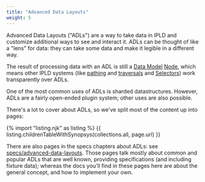 ```yaml
---
title: "Advanced Data Layouts"
weight: 5
---
```


Advanced Data Layouts ("ADLs") are a way to take data in IPLD and customize additional ways to see and interact it.
ADLs can be thought of like a "lens" for data: they can take some data and make it legible in a different way.

The result of processing data with an ADL is still a [Data Model](/docs/data-model/) [Node](/docs/data-model/node/),
which means other IPLD systems (like [pathing](/docs/data-model/pathing/) and [traversals](/docs/data-model/traversal/) and [Selectors](/specs/selectors/)) work transparently over ADLs.

One of the most common uses of ADLs is sharded datastructures.
However, ADLs are a fairly open-ended plugin system; other uses are also possible.

There's a lot to cover about ADLs, so we've split most of the content up into pages:

{% import "listing.njk" as listing %}
{{ listing.childrenTableWithSynopsys(collections.all, page.url) }}

There are also pages in the specs chapters about ADLs: see [specs/advanced-data-layouts](/specs/advanced-data-layouts/).
Those pages talk mostly about common and popular ADLs that are well known, providing specifications (and including fixture data);
whereas the docs you'll find in these pages here are about the general concept, and how to implement your own.
